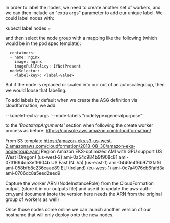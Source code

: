 In order to label the nodes, we need to create another set of workers, and we can then include an "extra args" parameter to add our unique label.  We could label nodes with:

kubectl label nodes <node-name> <label-key>=<label-value>

and then select the node group with a mapping like the following (which would be in the pod spec template):
```
  containers:
  - name: nginx
    image: nginx
    imagePullPolicy: IfNotPresent
  nodeSelector:
    <label-key>: <label-value>
```

But if the node is replaced or scaled into our out of an autoscalegroup, then we would loose that labeling.

To add labels by default when we create the ASG definition via cloudformation, we add:

--kubelet-extra-args '--node-labels "nodetype=generalpurpose"'

to the *'BootstrapArguments'* section when following the create worker process as before:
https://console.aws.amazon.com/cloudformation/

From S3 template
https://amazon-eks.s3-us-west-2.amazonaws.com/cloudformation/2018-08-30/amazon-eks-nodegroup.yaml
Region	                     Amazon EKS-optimized   AMI	with GPU support
US West (Oregon) (us-west-2)  ami-0a54c984b9f908c81	ami-0731694d53ef9604b
US East (N. Va)  (us-east-1)	ami-0440e4f6b9713faf6	ami-058bfb8c236caae89
EU (Ireland)     (eu-west-1)	ami-0c7a4976cb6fafd3a	ami-0706dc8a5eed2eed9

Capture the worker ARN (NodeInstanceRole) from the CloudFormation output.
(store it in our outputs file) and use it to update the aws-auth-cm.yaml document (note the version here needs the ARN from the original group of workers as well)

Once those nodes come online we can launch another version of our hostname that will only deploy onto the new nodes.
